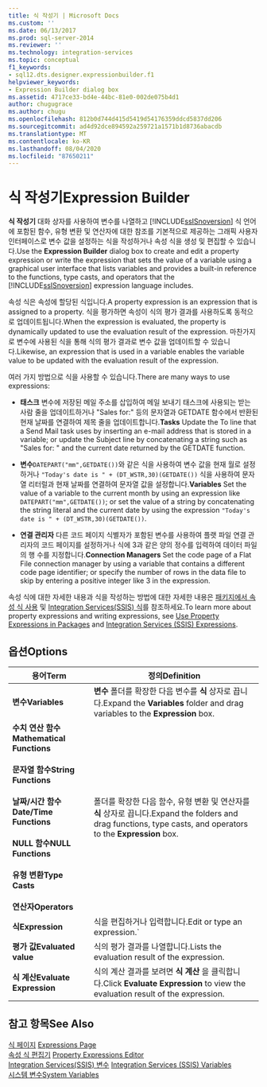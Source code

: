 ```yaml
---
title: 식 작성기 | Microsoft Docs
ms.custom: ''
ms.date: 06/13/2017
ms.prod: sql-server-2014
ms.reviewer: ''
ms.technology: integration-services
ms.topic: conceptual
f1_keywords:
- sql12.dts.designer.expressionbuilder.f1
helpviewer_keywords:
- Expression Builder dialog box
ms.assetid: 4717ce33-bd4e-44bc-81e0-002de075b4d1
author: chugugrace
ms.author: chugu
ms.openlocfilehash: 812b0d744d415d5419d54176359ddcd5837dd206
ms.sourcegitcommit: ad4d92dce894592a259721a1571b1d8736abacdb
ms.translationtype: MT
ms.contentlocale: ko-KR
ms.lasthandoff: 08/04/2020
ms.locfileid: "87650211"
---
```

# <a name="expression-builder"></a><span data-ttu-id="b5fa2-102">식 작성기</span><span class="sxs-lookup"><span data-stu-id="b5fa2-102">Expression Builder</span></span>
  <span data-ttu-id="b5fa2-103">**식 작성기** 대화 상자를 사용하여 변수를 나열하고 [!INCLUDE[ssISnoversion](../../includes/ssisnoversion-md.md)] 식 언어에 포함된 함수, 유형 변환 및 연산자에 대한 참조를 기본적으로 제공하는 그래픽 사용자 인터페이스로 변수 값을 설정하는 식을 작성하거나 속성 식을 생성 및 편집할 수 있습니다.</span><span class="sxs-lookup"><span data-stu-id="b5fa2-103">Use the **Expression Builder** dialog box to create and edit a property expression or write the expression that sets the value of a variable using a graphical user interface that lists variables and provides a built-in reference to the functions, type casts, and operators that the [!INCLUDE[ssISnoversion](../../includes/ssisnoversion-md.md)] expression language includes.</span></span>  
  
 <span data-ttu-id="b5fa2-104">속성 식은 속성에 할당된 식입니다.</span><span class="sxs-lookup"><span data-stu-id="b5fa2-104">A property expression is an expression that is assigned to a property.</span></span> <span data-ttu-id="b5fa2-105">식을 평가하면 속성이 식의 평가 결과를 사용하도록 동적으로 업데이트됩니다.</span><span class="sxs-lookup"><span data-stu-id="b5fa2-105">When the expression is evaluated, the property is dynamically updated to use the evaluation result of the expression.</span></span> <span data-ttu-id="b5fa2-106">마찬가지로 변수에 사용된 식을 통해 식의 평가 결과로 변수 값을 업데이트할 수 있습니다.</span><span class="sxs-lookup"><span data-stu-id="b5fa2-106">Likewise, an expression that is used in a variable enables the variable value to be updated with the evaluation result of the expression.</span></span>  
  
 <span data-ttu-id="b5fa2-107">여러 가지 방법으로 식을 사용할 수 있습니다.</span><span class="sxs-lookup"><span data-stu-id="b5fa2-107">There are many ways to use expressions:</span></span>  
  
-   <span data-ttu-id="b5fa2-108">**태스크** 변수에 저장된 메일 주소를 삽입하여 메일 보내기 태스크에 사용되는 받는 사람 줄을 업데이트하거나 "Sales for:" 등의 문자열과 GETDATE 함수에서 반환된 현재 날짜를 연결하여 제목 줄을 업데이트합니다.</span><span class="sxs-lookup"><span data-stu-id="b5fa2-108">**Tasks** Update the To line that a Send Mail task uses by inserting an e-mail address that is stored in a variable; or update the Subject line by concatenating a string such as "Sales for: " and the current date returned by the GETDATE function.</span></span>  
  
-   <span data-ttu-id="b5fa2-109">**변수**`DATEPART("mm",GETDATE())`와 같은 식을 사용하여 변수 값을 현재 월로 설정하거나 `"Today's date is " + (DT_WSTR,30)(GETDATE())` 식을 사용하여 문자열 리터럴과 현재 날짜를 연결하여 문자열 값을 설정합니다.</span><span class="sxs-lookup"><span data-stu-id="b5fa2-109">**Variables** Set the value of a variable to the current month by using an expression like `DATEPART("mm",GETDATE())`; or set the value of a string by concatenating the string literal and the current date by using the expression `"Today's date is " + (DT_WSTR,30)(GETDATE())`.</span></span>  
  
-   <span data-ttu-id="b5fa2-110">**연결 관리자** 다른 코드 페이지 식별자가 포함된 변수를 사용하여 플랫 파일 연결 관리자의 코드 페이지를 설정하거나 식에 3과 같은 양의 정수를 입력하여 데이터 파일의 행 수를 지정합니다.</span><span class="sxs-lookup"><span data-stu-id="b5fa2-110">**Connection Managers** Set the code page of a Flat File connection manager by using a variable that contains a different code page identifier; or specify the number of rows in the data file to skip by entering a positive integer like 3 in the expression.</span></span>  
  
 <span data-ttu-id="b5fa2-111">속성 식에 대한 자세한 내용과 식을 작성하는 방법에 대한 자세한 내용은 [패키지에서 속성 식 사용](use-property-expressions-in-packages.md) 및 [Integration Services&#40;SSIS&#41; 식](integration-services-ssis-expressions.md)를 참조하세요.</span><span class="sxs-lookup"><span data-stu-id="b5fa2-111">To learn more about property expressions and writing expressions, see [Use Property Expressions in Packages](use-property-expressions-in-packages.md) and [Integration Services &#40;SSIS&#41; Expressions](integration-services-ssis-expressions.md).</span></span>  
  
## <a name="options"></a><span data-ttu-id="b5fa2-112">옵션</span><span class="sxs-lookup"><span data-stu-id="b5fa2-112">Options</span></span>  
  
|<span data-ttu-id="b5fa2-113">용어</span><span class="sxs-lookup"><span data-stu-id="b5fa2-113">Term</span></span>|<span data-ttu-id="b5fa2-114">정의</span><span class="sxs-lookup"><span data-stu-id="b5fa2-114">Definition</span></span>|  
|----------|----------------|  
|<span data-ttu-id="b5fa2-115">**변수**</span><span class="sxs-lookup"><span data-stu-id="b5fa2-115">**Variables**</span></span>|<span data-ttu-id="b5fa2-116">**변수** 폴더를 확장한 다음 변수를 **식** 상자로 끕니다.</span><span class="sxs-lookup"><span data-stu-id="b5fa2-116">Expand the **Variables** folder and drag variables to the **Expression** box.</span></span>|  
|<span data-ttu-id="b5fa2-117">**수치 연산 함수**</span><span class="sxs-lookup"><span data-stu-id="b5fa2-117">**Mathematical Functions**</span></span><br /><br /> <span data-ttu-id="b5fa2-118">**문자열 함수**</span><span class="sxs-lookup"><span data-stu-id="b5fa2-118">**String Functions**</span></span><br /><br /> <span data-ttu-id="b5fa2-119">**날짜/시간 함수**</span><span class="sxs-lookup"><span data-stu-id="b5fa2-119">**Date/Time Functions**</span></span><br /><br /> <span data-ttu-id="b5fa2-120">**NULL 함수**</span><span class="sxs-lookup"><span data-stu-id="b5fa2-120">**NULL Functions**</span></span><br /><br /> <span data-ttu-id="b5fa2-121">**유형 변환**</span><span class="sxs-lookup"><span data-stu-id="b5fa2-121">**Type Casts**</span></span><br /><br /> <span data-ttu-id="b5fa2-122">**연산자**</span><span class="sxs-lookup"><span data-stu-id="b5fa2-122">**Operators**</span></span>|<span data-ttu-id="b5fa2-123">폴더를 확장한 다음 함수, 유형 변환 및 연산자를 **식** 상자로 끕니다.</span><span class="sxs-lookup"><span data-stu-id="b5fa2-123">Expand the folders and drag functions, type casts, and operators to the **Expression** box.</span></span>|  
|<span data-ttu-id="b5fa2-124">**식**</span><span class="sxs-lookup"><span data-stu-id="b5fa2-124">**Expression**</span></span>|<span data-ttu-id="b5fa2-125">식을 편집하거나 입력합니다.</span><span class="sxs-lookup"><span data-stu-id="b5fa2-125">Edit or type an expression.\`</span></span>|  
|<span data-ttu-id="b5fa2-126">**평가 값**</span><span class="sxs-lookup"><span data-stu-id="b5fa2-126">**Evaluated value**</span></span>|<span data-ttu-id="b5fa2-127">식의 평가 결과를 나열합니다.</span><span class="sxs-lookup"><span data-stu-id="b5fa2-127">Lists the evaluation result of the expression.</span></span>|  
|<span data-ttu-id="b5fa2-128">**식 계산**</span><span class="sxs-lookup"><span data-stu-id="b5fa2-128">**Evaluate Expression**</span></span>|<span data-ttu-id="b5fa2-129">식의 계산 결과를 보려면 **식 계산** 을 클릭합니다.</span><span class="sxs-lookup"><span data-stu-id="b5fa2-129">Click **Evaluate Expression** to view the evaluation result of the expression.</span></span>|  
  
## <a name="see-also"></a><span data-ttu-id="b5fa2-130">참고 항목</span><span class="sxs-lookup"><span data-stu-id="b5fa2-130">See Also</span></span>  
 <span data-ttu-id="b5fa2-131">[식 페이지](expressions-page.md) </span><span class="sxs-lookup"><span data-stu-id="b5fa2-131">[Expressions Page](expressions-page.md) </span></span>  
 <span data-ttu-id="b5fa2-132">[속성 식 편집기](property-expressions-editor.md) </span><span class="sxs-lookup"><span data-stu-id="b5fa2-132">[Property Expressions Editor](property-expressions-editor.md) </span></span>  
 <span data-ttu-id="b5fa2-133">[Integration Services&#40;SSIS&#41; 변수](../integration-services-ssis-variables.md) </span><span class="sxs-lookup"><span data-stu-id="b5fa2-133">[Integration Services &#40;SSIS&#41; Variables](../integration-services-ssis-variables.md) </span></span>  
 [<span data-ttu-id="b5fa2-134">시스템 변수</span><span class="sxs-lookup"><span data-stu-id="b5fa2-134">System Variables</span></span>](../system-variables.md)  
  
  
